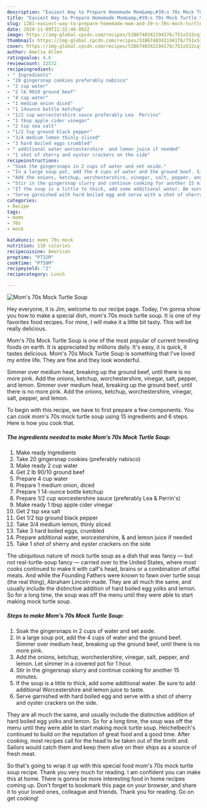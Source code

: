 ```yaml
---
description: "Easiest Way to Prepare Homemade Mom&amp;#39;s 70s Mock Turtle Soup"
title: "Easiest Way to Prepare Homemade Mom&amp;#39;s 70s Mock Turtle Soup"
slug: 1281-easiest-way-to-prepare-homemade-mom-and-39-s-70s-mock-turtle-soup
date: 2020-11-09T21:32:40.892Z
image: https://img-global.cpcdn.com/recipes/5386740342194176/751x532cq70/moms-70s-mock-turtle-soup-recipe-main-photo.jpg
thumbnail: https://img-global.cpcdn.com/recipes/5386740342194176/751x532cq70/moms-70s-mock-turtle-soup-recipe-main-photo.jpg
cover: https://img-global.cpcdn.com/recipes/5386740342194176/751x532cq70/moms-70s-mock-turtle-soup-recipe-main-photo.jpg
author: Amelia Allen
ratingvalue: 4.6
reviewcount: 32532
recipeingredient:
- " Ingredients"
- "20 gingersnap cookies preferably nabisco"
- "2 cup water"
- "2 lb 9010 ground beef"
- "4 cup water"
- "1 medium onion diced"
- "1 14ounce bottle ketchup"
- "1/2 cup worcestershire sauce preferably Lea  Perrins"
- "1 tbsp apple cider vinegar"
- "2 tsp sea salt"
- "1/2 tsp ground black pepper"
- "3/4 medium lemon thinly sliced"
- "3 hard boiled eggs crumbled"
- " additional water worcestershire  and lemon juice if needed"
- "1 shot of sherry and oyster crackers on the side"
recipeinstructions:
- "Soak the gingersnaps in 2 cups of water and set aside."
- "In a large soup pot, add the 4 cups of water and the ground beef. Simmer over medium heat, breaking up the ground beef, until there is no more pink."
- "Add the onions, ketchup, worchestershire, vinegar, salt, pepper, and lemon. Let simmer in a covered pot for 1 hour."
- "Stir in the gingersnap slurry and continue cooking for another 15 minutes."
- "If the soup is a little to thick, add some additional water. Be sure to add additional Worcestershire and lemon juice to taste."
- "Serve garnished with hard boiled egg and serve with a shot of sherry and oyster crackers on the side."
categories:
- Recipe
tags:
- moms
- 70s
- mock

katakunci: moms 70s mock 
nutrition: 110 calories
recipecuisine: American
preptime: "PT32M"
cooktime: "PT58M"
recipeyield: "2"
recipecategory: Lunch

---
```



![Mom&#39;s 70s Mock Turtle Soup](https://img-global.cpcdn.com/recipes/5386740342194176/751x532cq70/moms-70s-mock-turtle-soup-recipe-main-photo.jpg)

Hey everyone, it is Jim, welcome to our recipe page. Today, I'm gonna show you how to make a special dish, mom&#39;s 70s mock turtle soup. It is one of my favorites food recipes. For mine, I will make it a little bit tasty. This will be really delicious.

Mom&#39;s 70s Mock Turtle Soup is one of the most popular of current trending foods on earth. It is appreciated by millions daily. It's easy, it is quick, it tastes delicious. Mom&#39;s 70s Mock Turtle Soup is something that I've loved my entire life. They are fine and they look wonderful.

Simmer over medium heat, breaking up the ground beef, until there is no more pink. Add the onions, ketchup, worchestershire, vinegar, salt, pepper, and lemon. Simmer over medium heat, breaking up the ground beef, until there is no more pink. Add the onions, ketchup, worchestershire, vinegar, salt, pepper, and lemon.


To begin with this recipe, we have to first prepare a few components. You can cook mom&#39;s 70s mock turtle soup using 15 ingredients and 6 steps. Here is how you cook that.

<!--inarticleads1-->

##### The ingredients needed to make Mom&#39;s 70s Mock Turtle Soup:

1. Make ready  Ingredients
1. Take 20 gingersnap cookies (preferably nabisco)
1. Make ready 2 cup water
1. Get 2 lb 90/10 ground beef
1. Prepare 4 cup water
1. Prepare 1 medium onion, diced
1. Prepare 1 14-ounce bottle ketchup
1. Prepare 1/2 cup worcestershire sauce (preferably Lea &amp; Perrin&#39;s)
1. Make ready 1 tbsp apple cider vinegar
1. Get 2 tsp sea salt
1. Get 1/2 tsp ground black pepper
1. Take 3/4 medium lemon, thinly sliced
1. Take 3 hard boiled eggs, crumbled
1. Prepare  additional water, worcestershire, &amp; and lemon juice if needed
1. Take 1 shot of sherry and oyster crackers on the side


The ubiquitous nature of mock turtle soup as a dish that was fancy — but not real-turtle-soup fancy — carried over to the United States, where most cooks continued to make it with calf&#39;s head, brains or a combination of offal meats. And while the Founding Fathers were known to fawn over turtle soup (the real thing), Abraham Lincoln made. They are all much the same, and usually include the distinctive addition of hard boiled egg yolks and lemon. So for a long time, the soup was off the menu until they were able to start making mock turtle soup. 

<!--inarticleads2-->

##### Steps to make Mom&#39;s 70s Mock Turtle Soup:

1. Soak the gingersnaps in 2 cups of water and set aside.
1. In a large soup pot, add the 4 cups of water and the ground beef. Simmer over medium heat, breaking up the ground beef, until there is no more pink.
1. Add the onions, ketchup, worchestershire, vinegar, salt, pepper, and lemon. Let simmer in a covered pot for 1 hour.
1. Stir in the gingersnap slurry and continue cooking for another 15 minutes.
1. If the soup is a little to thick, add some additional water. Be sure to add additional Worcestershire and lemon juice to taste.
1. Serve garnished with hard boiled egg and serve with a shot of sherry and oyster crackers on the side.


They are all much the same, and usually include the distinctive addition of hard boiled egg yolks and lemon. So for a long time, the soup was off the menu until they were able to start making mock turtle soup. Heichelbech&#39;s continued to build on the reputation of great food and a good time. After cooking, most recipes call for the head to be taken out of the broth and. Sailors would catch them and keep them alive on their ships as a source of fresh meat. 

So that's going to wrap it up with this special food mom&#39;s 70s mock turtle soup recipe. Thank you very much for reading. I am confident you can make this at home. There is gonna be more interesting food in home recipes coming up. Don't forget to bookmark this page on your browser, and share it to your loved ones, colleague and friends. Thank you for reading. Go on get cooking!
